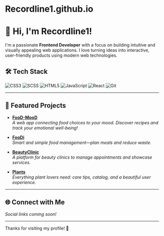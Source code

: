 # Recordline1.github.io

# 👋 Hi, I'm Recordline1!

I'm a passionate **Frontend Developer** with a focus on building intuitive and visually appealing web applications. I love turning ideas into interactive, user-friendly products using modern web technologies.

## 🛠️ Tech Stack
![CSS3](https://img.shields.io/badge/-CSS3-1572B6?logo=css3&logoColor=white)
![SCSS](https://img.shields.io/badge/-SCSS-CB6699?logo=sass&logoColor=white)
![HTML5](https://img.shields.io/badge/-HTML5-E34F26?logo=html5&logoColor=white)
![JavaScript](https://img.shields.io/badge/-JavaScript-F7DF1E?logo=javascript&logoColor=black)
![React](https://img.shields.io/badge/-React-61DAFB?logo=react&logoColor=black)
![Git](https://img.shields.io/badge/-Git-F05032?logo=git&logoColor=white)

---

## 🚀 Featured Projects

- [**FooD-MooD**](https://github.com/Recordline1/FooD-MooD)  
  *A web app connecting food choices to your mood. Discover recipes and track your emotional well-being!*

- [**FooDi**](https://github.com/Recordline1/FooDi)  
  *Smart and simple food management—plan meals and reduce waste.*

- [**BeautyClinic**](https://github.com/Recordline1/BeautyClinic)  
  *A platform for beauty clinics to manage appointments and showcase services.*

- [**Plants**](https://github.com/Recordline1/Plants)  
  *Everything plant lovers need: care tips, catalog, and a beautiful user experience.*

---

## 🌐 Connect with Me

<!--
[LinkedIn]()
[Twitter]()
[Portfolio]()
-->

*Social links coming soon!*

---

<!-- Optional Fun Fact/Quote Section -->
<!--
> “Code is like humor. When you have to explain it, it’s bad.” – Cory House
-->

Thanks for visiting my profile! 🚀
